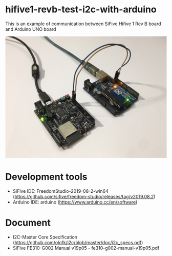 # hifive1-revb-test-i2c-with-arduino
This is an example of communication between SiFive Hifive 1 Rev B board and Arduino UNO board

![HiFive1 Rev B and Arduino UNO I2C connection](hifive1-rev-b-and-arduino-uno-i2c-connection.jpg)

# Development tools
- SiFive IDE: FreedomStudio-2019-08-2-win64 (https://github.com/sifive/freedom-studio/releases/tag/v2019.08.2)
- Arduino IDE: arduino (https://www.arduino.cc/en/software)

# Document
- I2C-Master Core Specification (https://github.com/olofk/i2c/blob/master/doc/i2c_specs.pdf)
- SiFive FE310-G002 Manual v19p05 - fe310-g002-manual-v19p05.pdf
